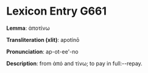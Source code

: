 # Lexicon Entry G661

**Lemma**: ἀποτίνω

**Transliteration (xlit)**: apotínō

**Pronunciation**: ap-ot-ee'-no

**Description**:
from ἀπό and τίνω; to pay in full:--repay.
